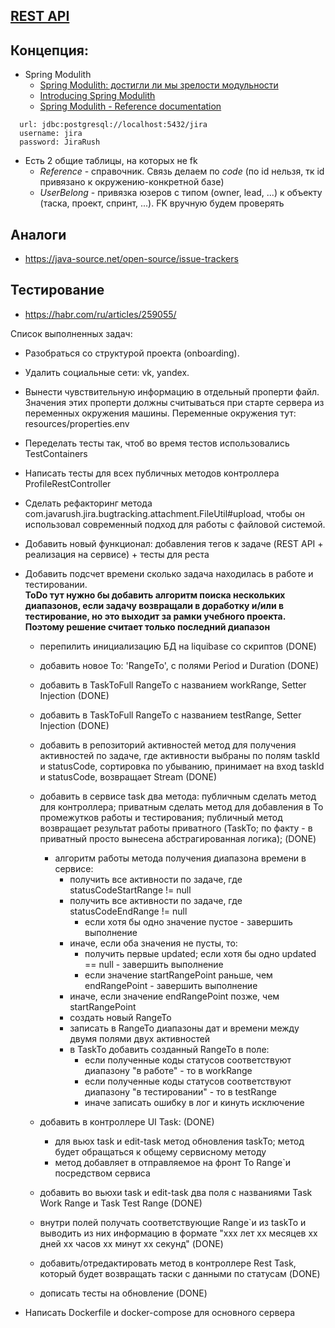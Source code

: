 ## [REST API](http://localhost:8080/doc)

## Концепция:

- Spring Modulith
    - [Spring Modulith: достигли ли мы зрелости модульности](https://habr.com/ru/post/701984/)
    - [Introducing Spring Modulith](https://spring.io/blog/2022/10/21/introducing-spring-modulith)
    - [Spring Modulith - Reference documentation](https://docs.spring.io/spring-modulith/docs/current-SNAPSHOT/reference/html/)

```
  url: jdbc:postgresql://localhost:5432/jira
  username: jira
  password: JiraRush
```

- Есть 2 общие таблицы, на которых не fk
    - _Reference_ - справочник. Связь делаем по _code_ (по id нельзя, тк id привязано к окружению-конкретной базе)
    - _UserBelong_ - привязка юзеров с типом (owner, lead, ...) к объекту (таска, проект, спринт, ...). FK вручную будем
      проверять

## Аналоги

- https://java-source.net/open-source/issue-trackers

## Тестирование

- https://habr.com/ru/articles/259055/

Список выполненных задач:
- Разобраться со структурой проекта (onboarding).
- Удалить социальные сети: vk, yandex.
- Вынести чувствительную информацию в отдельный проперти файл. 
Значения этих проперти должны считываться при старте сервера из переменных окружения машины.
Переменные окружения тут: resources/properties.env
- Переделать тесты так, чтоб во время тестов использовались TestContainers
- Написать тесты для всех публичных методов контроллера ProfileRestController
- Сделать рефакторинг метода com.javarush.jira.bugtracking.attachment.FileUtil#upload,
чтобы он использовал современный подход для работы с файловой системой.
- Добавить новый функционал: добавления тегов к задаче (REST API + реализация на сервисе) + тесты для реста
- Добавить подсчет времени сколько задача находилась в работе и тестировании. </br>
**ToDo тут нужно бы добавить алгоритм поиска нескольких диапазонов, если задачу возвращали в доработку и/или в тестирование, но это выходит за рамки учебного проекта. Поэтому решение считает только последний диапазон**</br>
  - перепилить инициализацию БД на liquibase со скриптов (DONE)
  - добавить новое To: 'RangeTo', с полями Period и Duration (DONE)
  - добавить в TaskToFull RangeTo с названием workRange, Setter Injection (DONE)
  - добавить в TaskToFull RangeTo с названием testRange, Setter Injection (DONE)
  - добавить в репозиторий активностей метод для получения активностей по задаче, где активности 
выбраны по полям taskId и statusCode, сортировка по убыванию, принимает на вход taskId и statusCode, возвращает Stream<Activity> (DONE)
  - добавить в сервисе task два метода: публичным сделать метод для контроллера; приватным сделать метод для добавления
  в To промежутков работы и тестирования; публичный метод возвращает результат работы приватного (TaskTo; 
  по факту - в приватный просто вынесена абстрагированная логика); (DONE)</br>
    - алгоритм работы метода получения диапазона времени в сервисе:
      - получить все активности по задаче, где statusCodeStartRange != null
      - получить все активности по задаче, где statusCodeEndRange != null
        - если хотя бы одно значение пустое - завершить выполнение
      - иначе, если оба значения не пусты, то:
        - получить первые updated; если хотя бы одно updated == null - завершить выполнение
        - если значение startRangePoint раньше, чем endRangePoint - завершить выполнение
      - иначе, если значение endRangePoint позже, чем startRangePoint
      - создать новый RangeTo
      - записать в RangeTo диапазоны дат и времени между двумя полями двух активностей
      - в TaskTo добавить созданный RangeTo в поле:
        - если полученные коды статусов соответствуют диапазону "в работе" - то в workRange
        - если полученные коды статусов соответствуют диапазону "в тестировании" - то в testRange
        - иначе записать ошибку в лог и кинуть исключение
  
  - добавить в контроллере UI Task: (DONE)
    - для вьюх task и edit-task метод обновления taskTo; метод будет обращаться к общему сервисному методу
    - метод добавляет в отправляемое на фронт To Range`и посредством сервиса
  - добавить во вьюхи task и edit-task два поля с названиями Task Work Range и Task Test Range (DONE)
  - внутри полей получать соответствующие Range`и из taskTo и выводить из них информацию в формате
  "ххх лет хх месяцев хх дней хх часов хх минут хх секунд" (DONE)
  - добавить/отредактировать метод в контроллере Rest Task, который будет возвращать таски с данными по статусам (DONE)
  - дописать тесты на обновление (DONE)

- Написать Dockerfile и docker-compose для основного сервера